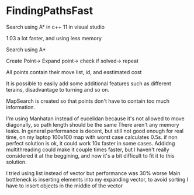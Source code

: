 # FindingPathsFast
Search using A* in c++ 11 in visual studio

1.03
a lot faster, and using less memory

Search using A*

Create Point-> Expand point-> check if solved-> repeat

All points contain their move list, id, and esstimated cost

It is possible to easily add some additional features such as different terains, disadvantage to turning and so on.

MapSearch is created so that points don't have to contain too much information.

I'm using Manhatan instead of eucelidan because it's not allowed to move diagonally, so path length should be the same
There aren't any memory leaks.
In general performance is decent, but still not good enough for real time, on my laptop 100x100 map with worst case calculates 0.5s. if non perfect solution is ok, it could work 10x faster in some cases.
Addidng multithreading could make it couple times faster, but I haven't really considered it at the beggining, and now it's a bit difficult to fit it to this solution.

I tried using list instead of vector but performance was 30% worse
Main bottleneck is inserting elements into my expanding vector, to avoid sorting I have to insert objects in the middle of the vector